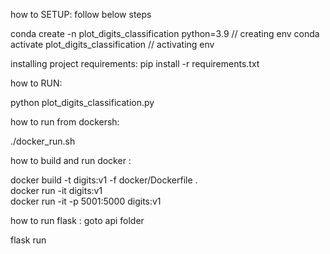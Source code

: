 how to SETUP: follow below steps

conda create -n plot_digits_classification python=3.9   // creating env
conda activate plot_digits_classification // activating env

installing project requirements:
pip install -r requirements.txt 

how to RUN:

python plot_digits_classification.py

how to run from dockersh:

./docker_run.sh     

how to build and run docker :

docker build -t digits:v1 -f docker/Dockerfile .  
docker run -it digits:v1   
docker run -it -p 5001:5000 digits:v1           

how to run flask : goto api folder

flask run